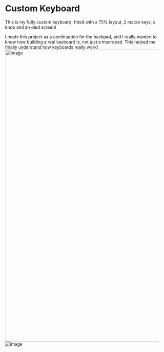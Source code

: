 # Custom Keyboard
This is my fully custom keyboard, fitted with a 75% layout, 2 macro keys, a knob and an oled screen!

I made this project as a continuation for the hackpad, and I really wanted to know how building a real keyboard is, not just a macropad. This helped me finally understand how keyboards really work!
<img width="955" alt="image" src="https://github.com/user-attachments/assets/7a19c45c-c10f-4503-a9ba-72462c3c3f7b" /> <br>
![image](https://github.com/user-attachments/assets/a9189c0c-3f63-4a1f-89da-568efe2e290b)
